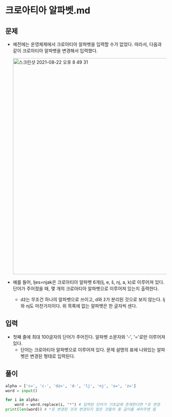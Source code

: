 # 크로아티아 알파벳.md

## 문제
- 예전에는 운영체제에서 크로아티아 알파벳을 입력할 수가 없었다. 따라서, 다음과 같이 크로아티아 알파벳을 변경해서 입력했다.

    <img width="675" alt="스크린샷 2021-08-22 오후 8 49 31" src="https://user-images.githubusercontent.com/87789778/130354091-c57b01fc-9417-4878-9ce6-3911b078acf4.png">

- 예를 들어, ljes=njak은 크로아티아 알파벳 6개(lj, e, š, nj, a, k)로 이루어져 있다. 단어가 주어졌을 때, 몇 개의 크로아티아 알파벳으로 이루어져 있는지 출력한다.
  - dž는 무조건 하나의 알파벳으로 쓰이고, d와 ž가 분리된 것으로 보지 않는다. lj와 nj도 마찬가지이다. 위 목록에 없는 알파벳은 한 글자씩 센다.

## 입력
- 첫째 줄에 최대 100글자의 단어가 주어진다. 알파벳 소문자와 '-', '='로만 이루어져 있다.
  - 단어는 크로아티아 알파벳으로 이루어져 있다. 문제 설명의 표에 나와있는 알파벳은 변경된 형태로 입력된다.

## 풀이

``` Python
alpha = ['c=', 'c-', 'dz=', 'd-', 'lj', 'nj', 's=', 'z=']
word = input()

for i in alpha:
    word = word.replace(i, "*") # 입력된 단어가 기초값에 존재한다면 *로 변경
print(len(word)) # *로 변경된 것과 변경되지 않은 것들의 총 길이를 세어주면 됨
```
